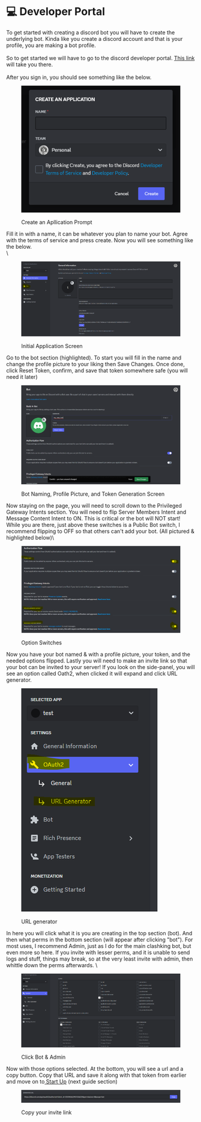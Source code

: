 # 💻 Developer Portal

To get started with creating a discord bot you will have to create the underlying bot. Kinda like you create a discord account and that is your profile, you are making a bot profile.\
\
So to get started we will have to go to the discord developer portal. [This link](https://discord.com/developers/applications?new\_application=true) will take you there.\
\
After you sign in, you should see something like the below.

<figure><img src="../.gitbook/assets/image (3) (1) (1) (1).png" alt=""><figcaption><p>Create an Apllication Prompt</p></figcaption></figure>

Fill it in with a name, it can be whatever you plan to name your bot. Agree with the terms of service and press create. Now you will see something like the below.\
\


<figure><img src="../.gitbook/assets/image (8) (1) (1).png" alt=""><figcaption><p>Initial Application Screen</p></figcaption></figure>

Go to the bot section (highlighted). To start you will fill in the name and change the profile picture to your liking then Save Changes. Once done, click Reset Token, confirm, and save that token somewhere safe (you will need it later)

<figure><img src="../.gitbook/assets/image (9) (1) (1).png" alt=""><figcaption><p>Bot Naming, Profile Picture, and Token Generation Screen</p></figcaption></figure>

Now staying on the page, you will need to scroll down to the Privileged Gateway Intents section. You will need to flip Server Members Intent and Message Content Intent to ON. This is critical or the bot will NOT start! While you are there, just above these switches is a Public Bot switch, I recommend flipping to OFF so that others can't add your bot. (All pictured & highlighted below)\


<figure><img src="../.gitbook/assets/image (10) (1) (1).png" alt=""><figcaption><p>Option Switches</p></figcaption></figure>

Now you have your bot named & with a profile picture, your token, and the needed options flipped. Lastly you will need to make an invite link so that your bot can be invited to your server! If you look on the side-panel, you will see an option called Oath2, when clicked it will expand and click URL generator.

<figure><img src="../.gitbook/assets/image (19) (1) (1).png" alt=""><figcaption><p>URL generator</p></figcaption></figure>

In here you will click what it is you are creating in the top section (bot). And then what perms in the bottom section (will appear after clicking "bot"). For most uses, I recommend Admin, just as I do for the main clashking bot, but even more so here. If you invite with lesser perms, and it is unable to send logs and stuff, things may break, so at the very least invite with admin, then whittle down the perms afterwards. \


<figure><img src="../.gitbook/assets/image (20) (1) (1).png" alt=""><figcaption><p>Click Bot &#x26; Admin</p></figcaption></figure>

Now with those options selected. At the bottom, you will see a url and a copy button. Copy that URL and save it along with that token from earlier and move on to[ Start Up](turn-it-on.md) (next guide section)

<figure><img src="../.gitbook/assets/image (21) (1) (1).png" alt=""><figcaption><p>Copy your invite link</p></figcaption></figure>
